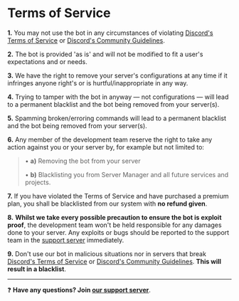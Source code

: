 # Terms of Service

**1.** You may not use the bot in any circumstances of violating [Discord's Terms of Service](https://discord.com/terms) or [Discord's Community Guidelines](https://discord.com/guidelines).

**2.** The bot is provided 'as is' and will not be modified to fit a user's expectations and or needs.

**3.** We have the right to remove your server's configurations at any time if it infringes anyone right's or is hurtful/inappropriate in any way.

**4.** Trying to tamper with the bot in anyway — not configurations — will lead to a permanent blacklist and the bot being removed from your server(s).

**5.** Spamming broken/erroring commands will lead to a permanent blacklist and the bot being removed from your server(s).

**6.** Any member of the development team reserve the right to take any action against you or your server by, for example but not limited to:
  
> • **a)** Removing the bot from your server
> 
> • **b)** Blacklisting you from Server Manager and all future services and projects. 

**7.** If you have violated the Terms of Service and have purchased a premium plan, you shall be blacklisted from our system with **no refund given**.

**8.** **Whilst we take every possible precaution to ensure the bot is exploit proof**, the development team won't be held responsible for any damages done to your server. Any exploits or bugs should be reported to the support team in the [support server](https://discord.gg/6bCKvP24kb) immediately.

**9.** Don't use our bot in malicious situations nor in servers that break [Discord's Terms of Service](https://discord.com/terms) or [Discord's Community Guidelines](https://discord.com/guidelines). **This will result in a blacklist**.

--- 

❓ **Have any questions? Join [our support server](https://servermanagerbot.ml/support)**.
